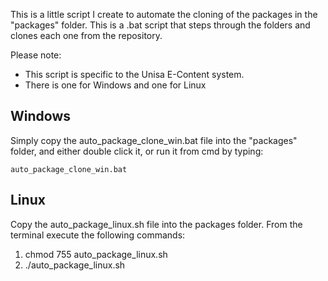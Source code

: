 This is a little script I create to automate the cloning of the packages in the "packages" folder. This is  a .bat script that steps through the folders and clones each one from the repository.

Please note:
 - This script is specific to the Unisa E-Content system.
 - There is one for Windows and one for Linux
 
 
Windows
-------
Simply copy the auto_package_clone_win.bat file into the "packages" folder, and either double click it, or run it from cmd by typing:
 
    auto_package_clone_win.bat
    
Linux
-------
Copy the auto_package_linux.sh file into the packages folder. From the terminal execute the following commands:

   1. chmod 755 auto_package_linux.sh
   2. ./auto_package_linux.sh
